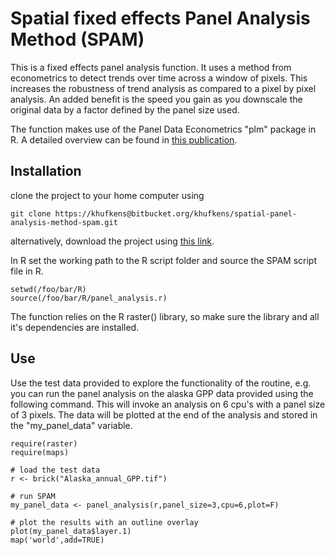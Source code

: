# Spatial fixed effects Panel Analysis Method (SPAM)

This is a fixed effects panel analysis function. It uses a method from econometrics to detect trends over time across a window of pixels. This increases the robustness of trend analysis as compared to a pixel by pixel analysis. An added benefit is the speed you gain as you downscale the original data by a factor defined by the panel size used.

The function makes use of the Panel Data Econometrics "plm" package in R. A detailed overview can be found in [this publication](http://www.jstatsoft.org/v27/i02/paper).

## Installation

clone the project to your home computer using

	git clone https://khufkens@bitbucket.org/khufkens/spatial-panel-analysis-method-spam.git

alternatively, download the project using [this link](https://bitbucket.org/khufkens/spatial-panel-analysis-method-spam/get/master.zip).

In R set the working path to the R script folder and source the SPAM script file in R.

	setwd(/foo/bar/R)
	source(/foo/bar/R/panel_analysis.r)

The function relies on the R raster() library, so make sure the library and all it's dependencies are installed.

## Use

Use the test data provided to explore the functionality of the routine, e.g. you can run the panel analysis on the alaska GPP data provided using the following command. This will invoke an analysis on 6 cpu's with a panel size of 3 pixels. The data will be plotted at the end of the analysis and stored in the "my_panel_data" variable.
	
	require(raster)
	require(maps)

	# load the test data
	r <- brick("Alaska_annual_GPP.tif")

	# run SPAM
	my_panel_data <- panel_analysis(r,panel_size=3,cpu=6,plot=F)

	# plot the results with an outline overlay
	plot(my_panel_data$layer.1)
	map('world',add=TRUE)